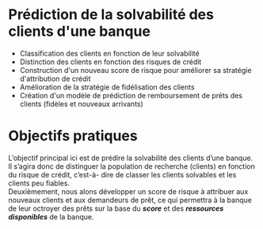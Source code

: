 # Prédiction de la solvabilité des clients d'une banque
- Classification des clients en fonction de leur solvabilité
- Distinction des clients en fonction des risques de crédit
- Construction d'un nouveau score de risque pour améliorer sa stratégie d'attribution de crédit
- Amélioration de la stratégie de fidélisation des clients
- Création d'un modèle de prédiction de remboursement de prêts des clients (fidèles et nouveaux arrivants)

# Objectifs pratiques
L’objectif principal ici est de prédire la solvabilité des clients d’une banque. Il s’agira
donc de distinguer la population de recherche (clients) en fonction du risque de crédit, c’est-à-
dire de classer les clients solvables et les clients peu fiables.  
Deuxièmement, nous alons développer un score de risque à attribuer aux nouveaux clients et aux demandeurs de prêt, ce qui permettra
à la banque de leur octroyer des prêts sur la base du ***score*** et des ***ressources disponibles*** de la banque.
